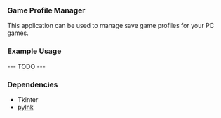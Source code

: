 ### Game Profile Manager

This application can be used to manage save game profiles for your PC games.

### Example Usage

--- TODO ---

### Dependencies

- Tkinter
- [pylnk](https://github.com/strayge/pylnk)
